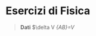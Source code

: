 # Esercizi di Fisica


> **Dati**
> $\delta V _{AB}=V_
<!--stackedit_data:
eyJoaXN0b3J5IjpbMzU2MjUyNTIxXX0=
-->